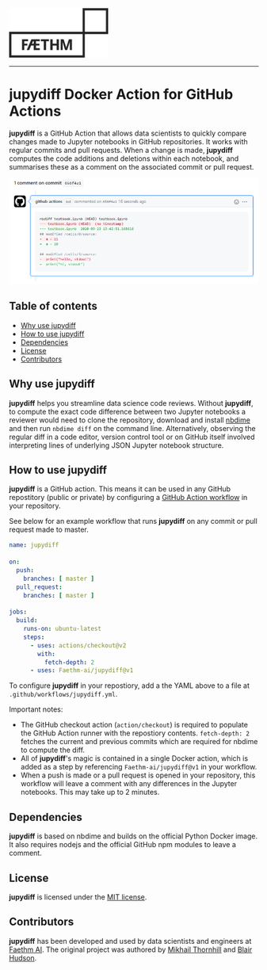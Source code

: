 <img src="docs/logo.png" width="200px">

-----------------

# jupydiff Docker Action for GitHub Actions
**jupydiff** is a GitHub Action that allows data scientists to quickly compare changes made to Jupyter notebooks in GitHub repositories. It works with regular commits and pull requests. When a change is made, **jupydiff** computes the code additions and deletions within each notebook, and summarises these as a comment on the associated commit or pull request.

<div align="center">
  <img src="docs/output.png">
</div>

## Table of contents
* [Why use jupydiff](#Why_use_jupydiff)
* [How to use jupydiff](#How_to_use_jupydiff)
* [Dependencies](#Dependencies)
* [License](#License)
* [Contributors](#Contributors)

## Why use jupydiff
**jupydiff** helps you streamline data science code reviews. Without **jupydiff**, to compute the exact code difference between two Jupyter notebooks a reviewer would need to clone the repository, download and install [nbdime](https://github.com/jupyter/nbdime) and then run `nbdime diff` on the command line. Alternatively, observing the regular diff in a code editor, version control tool or on GitHub itself involved interpreting lines of underlying JSON Jupyter notebook structure.

## How to use jupydiff
**jupydiff** is a GitHub action. This means it can be used in any GitHub repostitory (public or private) by configuring a [GitHub Action workflow](https://docs.github.com/en/free-pro-team@latest/actions/reference/workflow-syntax-for-github-actions) in your repository.

See below for an example workflow that runs **jupydiff** on any commit or pull request made to master.

```yaml
name: jupydiff

on:
  push:
    branches: [ master ]
  pull_request:
    branches: [ master ]

jobs:
  build:
    runs-on: ubuntu-latest
    steps:
      - uses: actions/checkout@v2
        with:
          fetch-depth: 2
      - uses: Faethm-ai/jupydiff@v1
```

To configure **jupydiff** in your repostiory, add a the YAML above to a file at `.github/workflows/jupydiff.yml`.

Important notes:
* The GitHub checkout action (`action/checkout`) is required to populate the GitHub Action runner with the repostiory contents. `fetch-depth: 2` fetches the current and previous commits which are required for nbdime to compute the diff.
* All of **jupydiff**'s magic is contained in a single Docker action, which is added as a step by referencing `Faethm-ai/jupydiff@v1` in your workflow.
* When a push is made or a pull request is opened in your repository, this workflow will leave a comment with any differences in the Jupyter notebooks. This may take up to 2 minutes.

## Dependencies
**jupydiff** is based on nbdime and builds on the official Python Docker image. It also requires nodejs and the official GitHub npm modules to leave a comment. 

## License
**jupydiff** is licensed under the [MIT license](LICENSE).

## Contributors
**jupydiff** has been developed and used by data scientists and engineers at [Faethm AI](https://faethm.ai). The original project was authored by [Mikhail Thornhill](https://github.com/MikhailTH) and [Blair Hudson](https://github.com/blairhudson).
